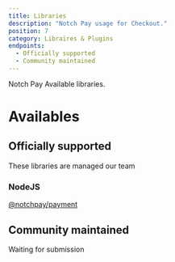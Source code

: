 ```yaml
---
title: Libraries
description: "Notch Pay usage for Checkout."
position: 7
category: Libraires & Plugins
endpoints:
  - Officially supported
  - Community maintained
---
```


Notch Pay Available libraries.

# Availables

<list :items="endpoints"></list>

## Officially supported

These libraries are managed our team

### NodeJS

[@notchpay/payment](https://github.com/notchpay/payment-nodejs)

## Community maintained

Waiting for submission
